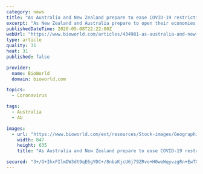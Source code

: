 ```yaml
---
category: news
title: "As Australia and New Zealand prepare to ease COVID-19 restrictions, New Zealand restricts POC tests"
excerpt: "As New Zealand and Australia prepare to open their economies, regulators in these two neighboring countries are taking very different approaches to regulating COVID-19 devices with New Zealand restricting point-of-care tests,"
publishedDateTime: 2020-05-08T22:22:00Z
webUrl: "https://www.bioworld.com/articles/434981-as-australia-and-new-zealand-prepare-to-ease-covid-19-restrictions-new-zealand-restricts-poc-tests"
type: article
quality: 31
heat: 31
published: false

provider:
  name: BioWorld
  domain: bioworld.com

topics:
  - Coronavirus

tags:
  - Australia
  - AU

images:
  - url: "https://www.bioworld.com/ext/resources/Stock-images/Geographic-regions/Australia/australia-flag-country.png?height=635&t=1588616489&width=1200"
    width: 847
    height: 635
    title: "As Australia and New Zealand prepare to ease COVID-19 restrictions, New Zealand restricts POC tests"

secured: "3+/G+IhxFIlmDW3dt9qE6gYDC+/8nbaKjcU6j79ZRvo+H0weWqyvzgRn+EwTX9KSfdMlK2xcayVlqSlF750wM3lCwlrI+ivcMN9zrqavHwxxO9iR+ZSVgqdFkgc/piGcDphsM2z5gp7sFl0h+pDS+Dcq+ALzFk4SgPmhlrLkwlQ44MvhcLlcJBRpaE7H4coq85U0+wsZDhK82oAU+t66Jt7FCLDyPw5kSKlgH6UbJDN8mHETsSila8Yg6tkRiPwpyqdnSYwd4zAGBMg8TNzLbeSDbI8pfr6b12EcYwhZx3iPkBvBzbKiCnGF4v3bhnFo;tOwnS+VEk6WlNxWZjcHV6g=="
---
```


